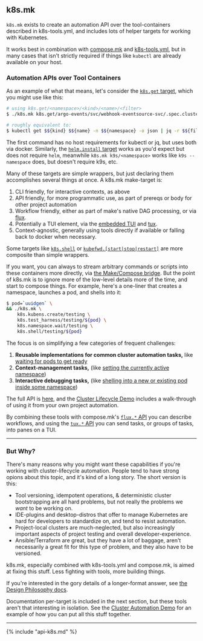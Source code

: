 
## k8s.mk

`k8s.mk` exists to create an automation API over the tool-containers described in k8s-tools.yml, and includes lots of helper targets for working with Kubernetes.  

It works best in combination with [compose.mk](#composemk) and [k8s-tools.yml](#), but in many cases that isn't strictly required if things like `kubectl` are already available on your host.  

### Automation APIs over Tool Containers 

As an example of what that means, let's consider the [`k8s.get` target](#), which you might use like this:

```bash
# using k8s.get/<namespace>/<kind>/<name>/<filter>
$ ./k8s.mk k8s.get/argo-events/svc/webhook-eventsource-svc/.spec.clusterIP

# roughly equivalent to:
$ kubectl get $${kind} $${name} -n $${namespace} -o json | jq -r $${filter}"
```

The first command has no host requirements for kubectl or jq, but uses both via docker.  Similarly, the [`helm.install` target](/docs/api.md#helm.install) works as you'd expect but does not require `helm`, meanwhile `k8s.mk k9s/<namespace>` works like `k9s --namespace` does, but doesn't require k9s, etc.

Many of these targets are simple wrappers, but just declaring them accomplishes several things at once.  A k8s.mk make-target is:

1. CLI friendly, for interactive contexts, as above
1. API friendly, for more programmatic use, as part of prereqs or body for other project automation
1. Workflow friendly, either as part of make's native DAG processing, or via [flux](docs/api.md#flux).
1. Potentially a TUI element, via the [embedded TUI](#embedded-tui) and [tux](docs/api.md#tux).
1. Context-agnostic, generally using tools directly if available or falling back to docker when necessary.

Some targets like [`k8s.shell`](/docs/api.md#k8sshell) or [`kubefwd.[start|stop|restart]`](/docs/api.md#kubefwd) are more composite than simple wrappers.  

If you want, you can always to stream arbitrary commands or scripts into these containers more directly, via [the Make/Compose bridge](#makecompose-bridge).  But the point of k8s.mk is to ignore more of the low-level details more of the time, and start to compose things.  For example, here's a one-liner that creates a namespace, launches a pod, and shells into it:

```bash 
$ pod=`uuidgen` \
&& ./k8s.mk \
    k8s.kubens.create/testing \
    k8s.test_harness/testing/${pod} \
    k8s.namespace.wait/testing \
    k8s.shell/testing/${pod}
```

The focus is on simplifying a few categories of frequent challenges:

1. **Reusable implementations for common cluster automation tasks,** like [waiting for pods to get ready](#)
1. **Context-management tasks,** (like [setting the currently active namespace](#))
1. **Interactive debugging tasks,** (like [shelling into a new or existing pod inside some namespace](#))

The full API is [here](#), and the [Cluster Lifecycle Demo](#) includes a walk-through of using it from your own project automation.  

By combining these tools with compose.mk's [`flux.*` API](#) you can describe workflows, and using the [`tux.*` API](#) you can send tasks, or groups of tasks, into panes on a TUI.


----------------------------------------------------

### But Why?

There's many reasons why you might want these capabilities if you're working with cluster-lifecycle automation.  People tend to have strong opions about this topic, and it's kind of a long story.  The short version is this: 

* Tool versioning, idempotent operations, & deterministic cluster bootstrapping are all hard problems, but not really the problems we *want* to be working on.
* IDE-plugins and desktop-distros that offer to manage Kubernetes are hard for developers to standardize on, and tend to resist automation.  
* Project-local clusters are much-neglected, but also increasingly important aspects of project testing and overall developer-experience.  
* Ansible/Terraform are great, but they have a lot of baggage, aren't necessarily a great fit for this type of problem, and they also have to be versioned.  

k8s.mk, especially combined with k8s-tools.yml and compose.mk, is aimed at fixing this stuff.  Less fighting with tools, more building things.

If you're interested in the gory details of a longer-format answer, see [the Design Philosophy docs](docs/but-why.md).

Documentation per-target is included in the next section, but these tools aren't that interesting in isolation.  See the [Cluster Automation Demo](#demo-cluster-automation) for an example of how you can put all this stuff together.

----------------------------------------------------

{% include "api-k8s.md" %}